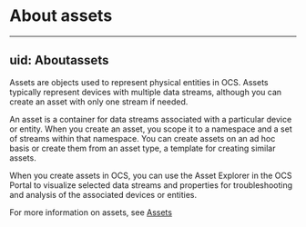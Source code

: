 # About assets

---
uid: Aboutassets
---

Assets are objects used to represent physical entities in OCS.  Assets typically represent devices with multiple data streams, although you can create an asset with only one stream if needed.

An asset is a container for data streams associated with a particular device or entity. When you create an asset, you scope it to a namespace and a set of streams within that namespace. You can create assets on an ad hoc basis or create them from an asset type, a template for creating similar assets.

When you create assets in OCS, you can use the Asset Explorer in the OCS Portal to visualize selected data streams and properties for troubleshooting and analysis of the associated devices or entities.

For more information on assets, see [Assets](xref:WhatOCSdoes#assets)

